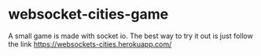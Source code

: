 # websocket-cities-game
A small game is made with socket io.
The best way to try it out is just follow the link https://websockets-cities.herokuapp.com/
